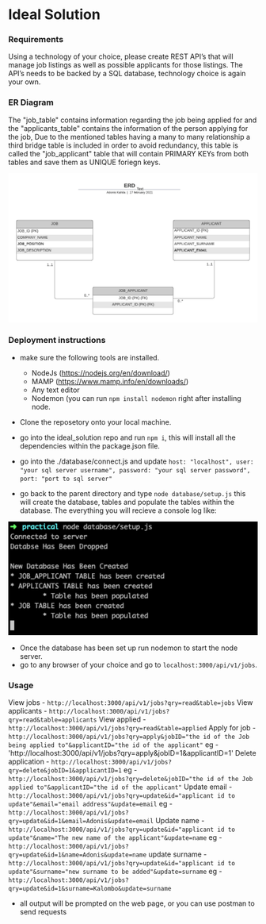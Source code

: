 # **Ideal Solution**

### Requirements

Using a technology of your choice, please create REST API’s that will manage job listings as well as possible applicants for those listings. The API’s needs to be backed by a SQL database, technology choice is again your own.

### ER Diagram

The "job_table" contains information regarding the job being applied for and the "applicants_table" contains the information of the person applying for the job, Due to the mentioned tables having a many to many relationship a third bridge table is included in order to avoid redundancy, this table is called the "job_applicant" table that will contain PRIMARY KEYs from both tables and save them as UNIQUE foriegn keys.

![ERD](https://github.com/Kahila/Ideal_Solution/blob/main/documentation/Job_Centre.png)

### Deployment instructions

- make sure the following tools are installed.
  - NodeJs (https://nodejs.org/en/download/)
  - MAMP (https://www.mamp.info/en/downloads/)
  - Any text editor
  - Nodemon (you can run `npm install nodemon` right after installing node.

- Clone the reposetory onto your local machine.
- go into the ideal_solution repo and run `npm i`, this will install all the dependencies within the package.json file.
- go into the ./database/connect.js and update `host: "localhost",
        user: "your sql server username",
        password: "your sql server password",
        port: "port to sql server"`
- go back to the parent directory and type `node database/setup.js` this will create the database, tables and populate the tables within the database. The everything you will recieve a console log like:

![output](https://github.com/Kahila/Ideal_Solution/blob/main/screen_shots/setup.PNG)

- Once the database has been set up run nodemon to start the node server.
- go to any browser of your choice and go to `localhost:3000/api/v1/jobs`.

### Usage

View jobs - `http://localhost:3000/api/v1/jobs?qry=read&table=jobs`
View applicants - `http://localhost:3000/api/v1/jobs?qry=read&table=applicants`
View applied - `http://localhost:3000/api/v1/jobs?qry=read&table=applied`
Apply for job - `http://localhost:3000/api/v1/jobs?qry=apply&jobID="the id of the Job being applied to"&applicantID="the id of the applicant"`
    eg - 'http://localhost:3000/api/v1/jobs?qry=apply&jobID=1&applicantID=1'
Delete application - `http://localhost:3000/api/v1/jobs?qry=delete&jobID=1&applicantID=1`
    eg - `http://localhost:3000/api/v1/jobs?qry=delete&jobID="the id of the Job applied to"&applicantID="the id of the applicant"`
Update email - `http://localhost:3000/api/v1/jobs?qry=update&id="applicant id to update"&email="email address"&update=email`
    eg - `http://localhost:3000/api/v1/jobs?qry=update&id=1&email=Adonis&update=email`
Update name - `http://localhost:3000/api/v1/jobs?qry=update&id="applicant id to update"&name="The new name of the applicant"&update=name`
    eg - `http://localhost:3000/api/v1/jobs?qry=update&id=1&name=Adonis&update=name`
update surname - `http://localhost:3000/api/v1/jobs?qry=update&id="applicant id to update"&surname="new surname to be added"&update=surname`
    eg - `http://localhost:3000/api/v1/jobs?qry=update&id=1&surname=Kalombo&update=surname`
- all output will be prompted on the web page, or you can use postman to send requests




